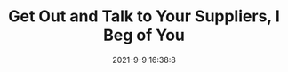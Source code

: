---
"title": "Get Out and Talk to Your Suppliers, I Beg of You"
"date": "2021-9-9 16:38:8"
"feed_name": "INDUSTRYWEEK"
"feed_website": "https://www.industryweek.com/"
"feed_rss": "https://www.industryweek.com/__rss/website-scheduled-content.xml?input=%7B%22sectionAlias%22%3A%22home%22%7D"
"link": "https://www.industryweek.com/supply-chain/supplier-relationships/article/21174850/get-out-and-talk-to-your-suppliers-i-beg-of-you"
"file": "_posts/2021-9-9-16-38-8_INDUSTRYWEEK_49d4b0b61cb175486227f4b0289d7fe9f08eb190.md"
"accident": "0"
"drilling": "0"
---